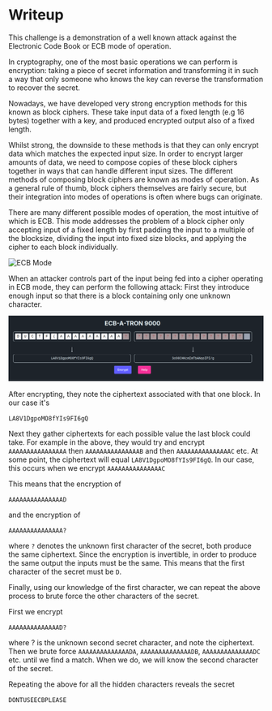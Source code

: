 # Writeup

This challenge is a demonstration of a well known attack against the Electronic
Code Book or ECB mode of operation. 

In cryptography, one of the most basic operations we can perform is encryption:
taking a piece of secret information and transforming it in such a way that only
someone who knows the key can reverse the transformation to recover the secret.

Nowadays, we have developed very strong encryption methods for this known as
block ciphers. These take input data of a fixed length (e.g 16 bytes) together
with a key, and produced encrypted output also of a fixed length.

Whilst strong, the downside to these methods is that they can only encrypt data
which matches the expected input size. In order to encrypt larger amounts of
data, we need to compose copies of these block ciphers together in ways that can
handle different input sizes. The different methods of composing block ciphers
are known as modes of operation. As a general rule of thumb, block ciphers
themselves are fairly secure, but their integration into modes of operations is
often where bugs can originate.

There are many different possible modes of operation, the most intuitive of
which is ECB. This mode addresses the problem of a block cipher only accepting
input of a fixed length by first padding the input to a multiple of the
blocksize, dividing the input into fixed size blocks, and applying the cipher to
each block individually.

![ECB Mode](https://upload.wikimedia.org/wikipedia/commons/c/c4/Ecb_encryption.png)

When an attacker controls part of the input being fed into a cipher operating in
ECB mode, they can perform the following attack: First they introduce enough
input so that there is a block containing only one unknown character. 

![ECB Mode](one_char.png)

After encrypting, they note the ciphertext associated with that one block. In our case it's
```
LA8V1DgpoMO8fYIs9FI6gQ
```

Next they gather ciphertexts for each possible value the last block could take.
For example in the above, they would try and encrypt `AAAAAAAAAAAAAAAA` then
`AAAAAAAAAAAAAAAB` and then `AAAAAAAAAAAAAAAC` etc. At some point, the
ciphertext will equal `LA8V1DgpoMO8fYIs9FI6gQ`. In our case, this occurs when we
encrypt `AAAAAAAAAAAAAAAC`

This means that the encryption of 
```
AAAAAAAAAAAAAAAD
```
and the encryption of
```
AAAAAAAAAAAAAAA?
```

where `?` denotes the unknown first character of the secret, both produce the
same ciphertext. Since the encryption is invertible, in order to produce the
same output the inputs must be the same. This means that the first character of
the secret must be `D`.

Finally, using our knowledge of the first character, we can repeat the above
process to brute force the other characters of the secret.

First we encrypt
```
AAAAAAAAAAAAAAD?
``` 

where ? is the unknown second secret character, and note the ciphertext. Then we
brute force `AAAAAAAAAAAAAADA`, `AAAAAAAAAAAAAADB`, `AAAAAAAAAAAAAADC` etc.
until we find a match. When we do, we will know the second character of the
secret.

Repeating the above for all the hidden characters reveals the secret
```
DONTUSEECBPLEASE
```




